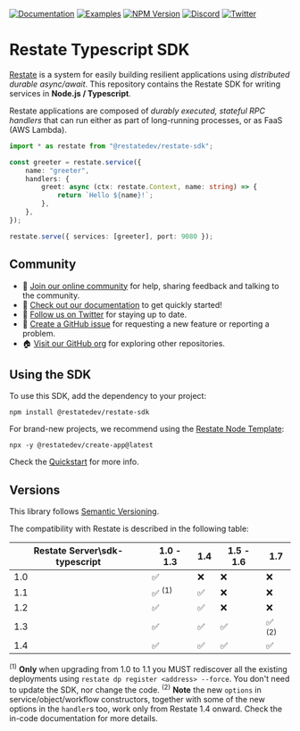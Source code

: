 [![Documentation](https://img.shields.io/badge/doc-reference-blue)](https://docs.restate.dev)
[![Examples](https://img.shields.io/badge/view-examples-blue)](https://github.com/restatedev/examples)
[![NPM Version](https://img.shields.io/npm/v/%40restatedev%2Frestate-sdk)](https://www.npmjs.com/package/@restatedev/restate-sdk)
[![Discord](https://img.shields.io/discord/1128210118216007792?logo=discord)](https://discord.gg/skW3AZ6uGd)
[![Twitter](https://img.shields.io/twitter/follow/restatedev.svg?style=social&label=Follow)](https://twitter.com/intent/follow?screen_name=restatedev)

# Restate Typescript SDK

[Restate](https://restate.dev/) is a system for easily building resilient applications using *distributed durable async/await*. This repository contains the Restate SDK for writing services in **Node.js / Typescript**.

Restate applications are composed of *durably executed, stateful RPC handlers* that can run either
as part of long-running processes, or as FaaS (AWS Lambda).

```typescript
import * as restate from "@restatedev/restate-sdk";

const greeter = restate.service({
    name: "greeter",
    handlers: {
        greet: async (ctx: restate.Context, name: string) => {
            return `Hello ${name}!`;
        },
    },
});

restate.serve({ services: [greeter], port: 9080 });
```

## Community

* 🤗️ [Join our online community](https://discord.gg/skW3AZ6uGd) for help, sharing feedback and talking to the community.
* 📖 [Check out our documentation](https://docs.restate.dev) to get quickly started!
* 📣 [Follow us on Twitter](https://twitter.com/restatedev) for staying up to date.
* 🙋 [Create a GitHub issue](https://github.com/restatedev/sdk-typescript/issues) for requesting a new feature or reporting a problem.
* 🏠 [Visit our GitHub org](https://github.com/restatedev) for exploring other repositories.

## Using the SDK

To use this SDK, add the dependency to your project:
```shell
npm install @restatedev/restate-sdk
```

For brand-new projects, we recommend using the [Restate Node Template](https://github.com/restatedev/node-template-generator):
```shell
npx -y @restatedev/create-app@latest
```

Check the [Quickstart](https://docs.restate.dev/get_started/quickstart) for more info.

## Versions

This library follows [Semantic Versioning](https://semver.org/).

The compatibility with Restate is described in the following table:

| Restate Server\sdk-typescript | 1.0 - 1.3        | 1.4 | 1.5 - 1.6 | 1.7              |
|-------------------------------|------------------|-----|-----------|------------------|
| 1.0                           | ✅                | ❌   | ❌         | ❌                |
| 1.1                           | ✅ <sup>(1)</sup> | ✅   | ❌         | ❌                |
| 1.2                           | ✅                | ✅   | ❌         | ❌                |
| 1.3                           | ✅                | ✅   | ✅         | ✅ <sup>(2)</sup> |
| 1.4                           | ✅                | ✅   | ✅         | ✅                |

<sup>(1)</sup> **Only** when upgrading from 1.0 to 1.1 you MUST rediscover all the existing deployments using `restate dp register <address> --force`. You don't need to update the SDK, nor change the code.
<sup>(2)</sup> **Note** the new `options` in service/object/workflow constructors, together with some of the new options in the `handler`s too, work only from Restate 1.4 onward. Check the in-code documentation for more details.
